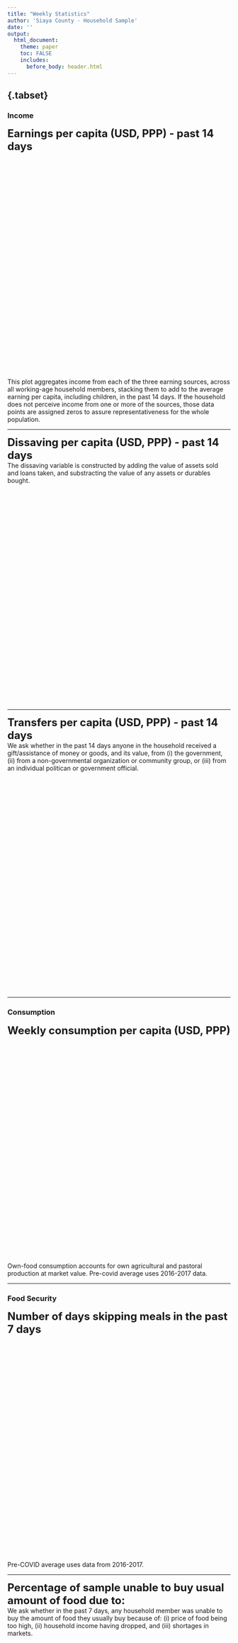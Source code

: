 ```yaml
---
title: "Weekly Statistics"
author: 'Siaya County - Household Sample'
date: ''
output:
  html_document:
    theme: paper
    toc: FALSE
    includes:
      before_body: header.html
---
```




  
##  {.tabset}

### Income  
<font size="5">**Earnings per capita (USD, PPP) - past 14 days**</font>
<!--html_preserve--><div id="htmlwidget-10cf113ab1eee02a1333" style="width:672px;height:480px;" class="dygraphs html-widget"></div>
<script type="application/json" data-for="htmlwidget-10cf113ab1eee02a1333">{"x":{"attrs":{"axes":{"x":{"pixelsPerLabel":50,"drawGrid":false,"drawAxis":true},"y":{"drawGrid":false,"drawAxis":true}},"series":{"Wage earnings":{"axis":"y","strokeWidth":4},"Self-employment earnings":{"axis":"y","strokeWidth":4},"Agricultural earnings":{"axis":"y","strokeWidth":4}},"title":"","labels":["week","Wage earnings","Self-employment earnings","Agricultural earnings"],"retainDateWindow":false,"xlabel":"Weeks","ylabel":"USD, PPP","legend":"auto","labelsDivWidth":250,"labelsShowZeroValues":true,"labelsSeparateLines":true,"stackedGraph":true,"fillGraph":false,"fillAlpha":0.15,"stepPlot":false,"drawPoints":true,"pointSize":4,"drawGapEdgePoints":false,"connectSeparatedPoints":false,"strokeWidth":1,"strokeBorderColor":"white","colors":["#66C2A5","#FC8D62","#8DA0CB","#E78AC3","#A6D854"],"colorValue":0.5,"colorSaturation":1,"includeZero":true,"drawAxesAtZero":false,"logscale":false,"axisTickSize":3,"axisLineColor":"black","axisLineWidth":4,"axisLabelColor":"black","axisLabelFontSize":14,"axisLabelWidth":60,"drawGrid":true,"gridLineWidth":0.3,"rightGap":5,"digitsAfterDecimal":2,"labelsKMB":false,"labelsKMG2":false,"labelsUTC":false,"maxNumberWidth":6,"animatedZooms":false,"mobileDisableYTouch":true,"disableZoom":false,"highlightCircleSize":3,"highlightSeriesBackgroundAlpha":0.5,"highlightSeriesOpts":{"strokeWidth":3},"hideOverlayOnMouseOut":true},"annotations":[{"x":"1","shortText":"April 11","width":60,"height":25,"attachAtBottom":true,"series":"Agricultural earnings"},{"x":"8","shortText":"May 30","width":60,"height":25,"attachAtBottom":true,"series":"Agricultural earnings"}],"shadings":[],"events":[],"format":"numeric","data":[[0,1,2,3,4,5,6,7,8,9],[null,1.19652664661407,0.468830496072769,0.629060447216034,0.504861831665039,0.649828135967255,0.683406352996826,0.62013167142868,0.607895910739899,null],[null,0.413784384727478,0.557103157043457,0.802358984947205,0.667740821838379,0.687313914299011,0.802670180797577,1.07090938091278,0.796155095100403,null],[null,0.634211719036102,0.431223273277283,0.430806189775467,0.400857210159302,0.333016395568848,0.365925699472427,0.332229912281036,0.22661317884922,null]],"fixedtz":false,"tzone":"","plugins":{"Crosshair":{"direction":"vertical"}}},"evals":[],"jsHooks":[]}</script><!--/html_preserve-->
  

  This plot aggregates income from each of the three earning sources, across all working-age household members, stacking them to add to the average earning per capita, including children, in the past 14 days. If the household does not perceive income from one or more of the sources, those data points are assigned zeros to assure representativeness for the whole population.  
   
***  
  
<font size="5">**Dissaving per capita (USD, PPP) - past 14 days**</font>  
 The dissaving variable is constructed by adding the value of assets sold and loans taken, and substracting the value of any assets or durables bought.  

<!--html_preserve--><div id="htmlwidget-0c632ffe692efe0308bf" style="width:672px;height:480px;" class="dygraphs html-widget"></div>
<script type="application/json" data-for="htmlwidget-0c632ffe692efe0308bf">{"x":{"attrs":{"axes":{"x":{"pixelsPerLabel":50,"drawGrid":false,"drawAxis":true},"y":{"drawGrid":false,"drawAxis":true}},"series":{"Dissaving":{"axis":"y","strokeWidth":4}},"title":"","labels":["week","Dissaving"],"retainDateWindow":false,"xlabel":"Weeks","ylabel":"USD, PPP","stackedGraph":false,"fillGraph":false,"fillAlpha":0.15,"stepPlot":false,"drawPoints":true,"pointSize":4,"drawGapEdgePoints":false,"connectSeparatedPoints":false,"strokeWidth":1,"strokeBorderColor":"white","colors":["#E41A1C","#377EB8","#4DAF4A","#984EA3"],"colorValue":0.5,"colorSaturation":1,"includeZero":true,"drawAxesAtZero":false,"logscale":false,"axisTickSize":3,"axisLineColor":"black","axisLineWidth":4,"axisLabelColor":"black","axisLabelFontSize":14,"axisLabelWidth":60,"drawGrid":true,"gridLineWidth":0.3,"rightGap":5,"digitsAfterDecimal":2,"labelsKMB":false,"labelsKMG2":false,"labelsUTC":false,"maxNumberWidth":6,"animatedZooms":false,"mobileDisableYTouch":true,"disableZoom":false,"highlightCircleSize":3,"highlightSeriesBackgroundAlpha":0.5,"highlightSeriesOpts":{"strokeWidth":3},"legend":"always","labelsDivWidth":210,"labelsShowZeroValues":true,"labelsSeparateLines":false,"hideOverlayOnMouseOut":true},"annotations":[{"x":"1","shortText":"April 11","width":60,"height":25,"attachAtBottom":true,"series":"Dissaving"},{"x":"8","shortText":"May 30","width":60,"height":25,"attachAtBottom":true,"series":"Dissaving"}],"shadings":[],"events":[],"format":"numeric","data":[[0,1,2,3,4,5,6,7,8,9],[null,0.179350689053535,1.42095518112183,2.30282068252563,1.82218885421753,2.14584827423096,1.84723389148712,1.38253021240234,1.59520649909973,null]],"fixedtz":false,"tzone":"","plugins":{"Crosshair":{"direction":"vertical"}}},"evals":[],"jsHooks":[]}</script><!--/html_preserve-->

   
***  
   
  <font size="5">**Transfers per capita (USD, PPP) - past 14 days**</font>  
    We ask whether in the past 14 days anyone in the household received a gift/assistance of money or goods, and its value, from (i) the government, (ii) from a non-governmental organization or community group, or (iii) from an individual politican or government official.  

<!--html_preserve--><div id="htmlwidget-a547e5c9ace05dc943ac" style="width:672px;height:480px;" class="dygraphs html-widget"></div>
<script type="application/json" data-for="htmlwidget-a547e5c9ace05dc943ac">{"x":{"attrs":{"axes":{"x":{"pixelsPerLabel":50,"drawGrid":false,"drawAxis":true},"y":{"drawGrid":false,"drawAxis":true}},"series":{"Government":{"axis":"y","strokeWidth":4},"NGO or community group":{"axis":"y","strokeWidth":4},"Politicians":{"axis":"y","strokeWidth":4}},"title":"","labels":["week","Government","NGO or community group","Politicians"],"retainDateWindow":false,"xlabel":"Weeks","ylabel":"USD, PPP","stackedGraph":false,"fillGraph":false,"fillAlpha":0.15,"stepPlot":false,"drawPoints":true,"pointSize":4,"drawGapEdgePoints":false,"connectSeparatedPoints":false,"strokeWidth":1,"strokeBorderColor":"white","colors":["#E41A1C","#377EB8","#4DAF4A","#984EA3"],"colorValue":0.5,"colorSaturation":1,"includeZero":true,"drawAxesAtZero":false,"logscale":false,"axisTickSize":3,"axisLineColor":"black","axisLineWidth":4,"axisLabelColor":"black","axisLabelFontSize":14,"axisLabelWidth":60,"drawGrid":true,"gridLineWidth":0.3,"rightGap":5,"digitsAfterDecimal":2,"labelsKMB":false,"labelsKMG2":false,"labelsUTC":false,"maxNumberWidth":6,"animatedZooms":false,"mobileDisableYTouch":true,"disableZoom":false,"highlightCircleSize":3,"highlightSeriesBackgroundAlpha":0.5,"highlightSeriesOpts":{"strokeWidth":3},"legend":"auto","labelsDivWidth":500,"labelsShowZeroValues":true,"labelsSeparateLines":false,"hideOverlayOnMouseOut":true},"annotations":[{"x":"1","shortText":"April 11","width":60,"height":25,"attachAtBottom":true,"series":"Politicians"},{"x":"8","shortText":"May 30","width":60,"height":25,"attachAtBottom":true,"series":"Politicians"}],"shadings":[],"events":[],"format":"numeric","data":[[0,1,2,3,4,5,6,7,8,9],[null,0.0169829241931438,0.0195720884948969,0.0185036305338144,0.0449464283883572,0.0472194775938988,0.0777406319975853,0.0363872386515141,0.00808090157806873,null],[null,0.0106626925989985,0.0392535664141178,0.0366973951458931,0.0818927362561226,0.107233874499798,0.101148620247841,0.112373240292072,0.0756315216422081,null],[null,0.0295866746455431,0.0314522795379162,0.0256806276738644,0.0109149152413011,0.0156670063734055,0.0250901281833649,0.00982238352298737,0.011812805198133,null]],"fixedtz":false,"tzone":"","plugins":{"Crosshair":{"direction":"vertical"}}},"evals":[],"jsHooks":[]}</script><!--/html_preserve-->
  

  
*** 

### Consumption

<font size="5">**Weekly consumption per capita (USD, PPP)**</font>
<!--html_preserve--><div id="htmlwidget-4e62aae39cbe39ee831c" style="width:672px;height:480px;" class="dygraphs html-widget"></div>
<script type="application/json" data-for="htmlwidget-4e62aae39cbe39ee831c">{"x":{"attrs":{"axes":{"x":{"pixelsPerLabel":50,"drawGrid":false,"drawAxis":true},"y":{"drawGrid":false,"drawAxis":true}},"series":{"Non-food expenditure":{"axis":"y","strokeWidth":4},"Food expenditure":{"axis":"y","strokeWidth":4},"Own-food consumption":{"axis":"y","strokeWidth":4}},"title":"","labels":["week","Non-food expenditure","Food expenditure","Own-food consumption"],"retainDateWindow":false,"xlabel":"Weeks","ylabel":"USD, PPP","legend":"auto","labelsDivWidth":250,"labelsShowZeroValues":true,"labelsSeparateLines":true,"stackedGraph":true,"fillGraph":false,"fillAlpha":0.15,"stepPlot":false,"drawPoints":true,"pointSize":4,"drawGapEdgePoints":false,"connectSeparatedPoints":false,"strokeWidth":1,"strokeBorderColor":"white","colors":["#66C2A5","#FC8D62","#8DA0CB","#E78AC3"],"colorValue":0.5,"colorSaturation":1,"includeZero":true,"drawAxesAtZero":false,"logscale":false,"axisTickSize":3,"axisLineColor":"black","axisLineWidth":4,"axisLabelColor":"black","axisLabelFontSize":14,"axisLabelWidth":60,"drawGrid":true,"gridLineWidth":0.3,"rightGap":5,"digitsAfterDecimal":2,"labelsKMB":false,"labelsKMG2":false,"labelsUTC":false,"maxNumberWidth":6,"animatedZooms":false,"mobileDisableYTouch":true,"disableZoom":false,"highlightCircleSize":3,"highlightSeriesBackgroundAlpha":0.5,"highlightSeriesOpts":{"strokeWidth":3},"hideOverlayOnMouseOut":true},"group":"Siaya County Sample","annotations":[{"x":"1","shortText":"April 11","width":60,"height":25,"attachAtBottom":true,"series":"Own-food consumption"},{"x":"8","shortText":"May 30","width":60,"height":25,"attachAtBottom":true,"series":"Own-food consumption"}],"shadings":[],"events":[{"pos":8.63761425018311,"label":"Pre-COVID average, food expenditure","labelLoc":"left","color":"orange","strokePattern":[2,2],"axis":"y"}],"format":"numeric","data":[[0,1,2,3,4,5,6,7,8,9],[null,6.44447565078735,5.58710432052612,5.59992980957031,3.7060534954071,3.72109627723694,3.79122471809387,3.80609035491943,3.68662786483765,null],[null,4.5379376411438,4.86669969558716,4.48055219650269,4.49127388000488,4.57220125198364,4.7350697517395,4.66586303710938,4.48199796676636,null],[null,2.55971312522888,2.70412659645081,2.04245710372925,2.03644180297852,2.31351470947266,2.18871927261353,2.21692705154419,2.06950211524963,null]],"plugins":{"Crosshair":{"direction":"vertical"}},"fixedtz":false,"tzone":""},"evals":[],"jsHooks":[]}</script><!--/html_preserve-->
Own-food consumption accounts for own agricultural and pastoral production at market value. Pre-covid average uses 2016-2017 data.

*** 

### Food Security  
<font size="5">**Number of days skipping meals in the past 7 days**</font>  

<!--html_preserve--><div id="htmlwidget-e29f1da3e1f13a9be0c3" style="width:672px;height:480px;" class="dygraphs html-widget"></div>
<script type="application/json" data-for="htmlwidget-e29f1da3e1f13a9be0c3">{"x":{"attrs":{"axes":{"x":{"pixelsPerLabel":50,"drawGrid":false,"drawAxis":true},"y":{"drawGrid":false,"drawAxis":true}},"series":{"Adults skipped meals":{"axis":"y","strokeWidth":4},"Children skipped meals":{"axis":"y","strokeWidth":4}},"title":"","labels":["week","Adults skipped meals","Children skipped meals"],"retainDateWindow":false,"xlabel":"Weeks","ylabel":"Number of days","stackedGraph":false,"fillGraph":false,"fillAlpha":0.15,"stepPlot":false,"drawPoints":true,"pointSize":4,"drawGapEdgePoints":false,"connectSeparatedPoints":false,"strokeWidth":1,"strokeBorderColor":"white","colors":["#E41A1C","#377EB8","#4DAF4A","#984EA3"],"colorValue":0.5,"colorSaturation":1,"includeZero":true,"drawAxesAtZero":false,"logscale":false,"axisTickSize":3,"axisLineColor":"black","axisLineWidth":4,"axisLabelColor":"black","axisLabelFontSize":14,"axisLabelWidth":60,"drawGrid":true,"gridLineWidth":0.3,"rightGap":5,"digitsAfterDecimal":2,"labelsKMB":false,"labelsKMG2":false,"labelsUTC":false,"maxNumberWidth":6,"animatedZooms":false,"mobileDisableYTouch":true,"disableZoom":false,"highlightCircleSize":3,"highlightSeriesBackgroundAlpha":0.5,"highlightSeriesOpts":{"strokeWidth":3},"legend":"auto","labelsDivWidth":210,"labelsShowZeroValues":true,"labelsSeparateLines":true,"hideOverlayOnMouseOut":true},"annotations":[{"x":"1","shortText":"April 11","width":60,"height":25,"attachAtBottom":true,"series":"Children skipped meals"},{"x":"8","shortText":"May 30","width":60,"height":25,"attachAtBottom":true,"series":"Children skipped meals"}],"shadings":[],"events":[{"pos":0.950723528862,"label":"Pre-COVID average","labelLoc":"left","color":"red","strokePattern":[2,2],"axis":"y"},{"pos":0.593185901641846,"label":"Pre-COVID average","labelLoc":"left","color":"cornflowerblue","strokePattern":[2,2],"axis":"y"}],"format":"numeric","data":[[0,1,2,3,4,5,6,7,8,9],[null,1.27512180805206,1.57897508144379,1.89106202125549,1.8879314661026,1.65204453468323,1.64572095870972,1.98931562900543,1.88305032253265,null],[null,0.715952038764954,1.1734778881073,1.35229516029358,1.35038959980011,1.15144419670105,1.08246076107025,1.43846940994263,1.13702404499054,null]],"fixedtz":false,"tzone":"","plugins":{"Crosshair":{"direction":"vertical"}}},"evals":[],"jsHooks":[]}</script><!--/html_preserve-->
Pre-COVID average uses data from 2016-2017.
     
***  
  
<font size="5">**Percentage of sample unable to buy usual amount of food due to:**</font>  
 We ask whether in the past 7 days, any household member was unable to buy the amount of food they usually buy because of: (i) price of food being too high, (ii) household income having dropped, and (iii) shortages in markets.  
   
 
   
<!--html_preserve--><div id="htmlwidget-e3c87e0218fb82349298" style="width:672px;height:480px;" class="dygraphs html-widget"></div>
<script type="application/json" data-for="htmlwidget-e3c87e0218fb82349298">{"x":{"attrs":{"axes":{"x":{"pixelsPerLabel":75,"drawGrid":false,"drawAxis":true},"y":{"drawGrid":false,"drawAxis":true}},"series":{"High food prices":{"axis":"y","strokeWidth":4},"Income drop":{"axis":"y","strokeWidth":4},"Shortages in markets":{"axis":"y","strokeWidth":4}},"title":"","labels":["week","High food prices","Income drop","Shortages in markets"],"retainDateWindow":false,"xlabel":"Weeks","ylabel":"Percentage of sample","stackedGraph":false,"fillGraph":false,"fillAlpha":0.15,"stepPlot":false,"drawPoints":true,"pointSize":4,"drawGapEdgePoints":false,"connectSeparatedPoints":false,"strokeWidth":1,"strokeBorderColor":"white","colors":["#E41A1C","#377EB8","#4DAF4A","#984EA3"],"colorValue":0.5,"colorSaturation":1,"includeZero":true,"drawAxesAtZero":false,"logscale":false,"axisTickSize":3,"axisLineColor":"black","axisLineWidth":4,"axisLabelColor":"black","axisLabelFontSize":14,"axisLabelWidth":60,"drawGrid":true,"gridLineWidth":0.3,"rightGap":5,"digitsAfterDecimal":2,"labelsKMB":false,"labelsKMG2":false,"labelsUTC":false,"maxNumberWidth":6,"animatedZooms":false,"mobileDisableYTouch":true,"disableZoom":false,"highlightCircleSize":3,"highlightSeriesBackgroundAlpha":0.5,"highlightSeriesOpts":{"strokeWidth":3},"legend":"auto","labelsDivWidth":450,"labelsShowZeroValues":true,"labelsSeparateLines":false,"hideOverlayOnMouseOut":true,"showRangeSelector":true,"dateWindow":["2","9"],"rangeSelectorHeight":40,"rangeSelectorPlotFillColor":" #A7B1C4","rangeSelectorPlotStrokeColor":"#808FAB","interactionModel":"Dygraph.Interaction.defaultModel"},"annotations":[{"x":"3","shortText":"April 25","width":60,"height":25,"attachAtBottom":true,"series":"Shortages in markets"},{"x":"8","shortText":"May 30","width":60,"height":25,"attachAtBottom":true,"series":"Shortages in markets"}],"shadings":[],"events":[],"format":"numeric","data":[[0,1,2,3,4,5,6,7,8,9],[null,null,null,68.4835662841797,74.6539077758789,70.4721450805664,73.3832778930664,72.7882614135742,70.012565612793,null],[null,null,null,66.7459564208984,71.5789566040039,68.6746826171875,69.0446090698242,67.466178894043,68.934700012207,null],[null,null,null,48.8129196166992,53.5675277709961,46.9562301635742,44.221607208252,42.6157569885254,40.9171829223633,null]],"fixedtz":false,"tzone":"","plugins":{"Crosshair":{"direction":"vertical"}}},"evals":["attrs.interactionModel"],"jsHooks":[]}</script><!--/html_preserve-->
 
     
***  
   
   <font size="5">**Other food hardship experiences, percentage of sample**</font>  
    We ask whether in the past 7 days, any household member experienced: (i) having to reduce the number of meals and/or the portion of each meal they would usually eat, (ii) difficulties in going to food markets due to mobility restrictions imposed by government, and (iii) difficulties in buying food due to most food markets being closed.  
    
  
<!--html_preserve--><div id="htmlwidget-d5be4d81eb5413cee47f" style="width:672px;height:480px;" class="dygraphs html-widget"></div>
<script type="application/json" data-for="htmlwidget-d5be4d81eb5413cee47f">{"x":{"attrs":{"axes":{"x":{"pixelsPerLabel":75,"drawGrid":false,"drawAxis":true},"y":{"drawGrid":false,"drawAxis":true}},"series":{"Had to reduce meals":{"axis":"y","strokeWidth":4},"Mobility restrictions impede going to market":{"axis":"y","strokeWidth":4},"Closed food markets":{"axis":"y","strokeWidth":4}},"title":"","labels":["week","Had to reduce meals","Mobility restrictions impede going to market","Closed food markets"],"retainDateWindow":false,"xlabel":"Weeks","ylabel":"Percentage of sample","stackedGraph":false,"fillGraph":false,"fillAlpha":0.15,"stepPlot":false,"drawPoints":true,"pointSize":4,"drawGapEdgePoints":false,"connectSeparatedPoints":false,"strokeWidth":1,"strokeBorderColor":"white","colors":["#66C2A5","#FC8D62","#8DA0CB","#E78AC3"],"colorValue":0.5,"colorSaturation":1,"includeZero":true,"drawAxesAtZero":false,"logscale":false,"axisTickSize":3,"axisLineColor":"black","axisLineWidth":4,"axisLabelColor":"black","axisLabelFontSize":14,"axisLabelWidth":60,"drawGrid":true,"gridLineWidth":0.3,"rightGap":5,"digitsAfterDecimal":2,"labelsKMB":false,"labelsKMG2":false,"labelsUTC":false,"maxNumberWidth":6,"animatedZooms":false,"mobileDisableYTouch":true,"disableZoom":false,"highlightCircleSize":3,"highlightSeriesBackgroundAlpha":0.5,"highlightSeriesOpts":{"strokeWidth":3},"legend":"auto","labelsDivWidth":475,"labelsShowZeroValues":true,"labelsSeparateLines":false,"hideOverlayOnMouseOut":true,"showRangeSelector":true,"dateWindow":["2","9"],"rangeSelectorHeight":40,"rangeSelectorPlotFillColor":" #A7B1C4","rangeSelectorPlotStrokeColor":"#808FAB","interactionModel":"Dygraph.Interaction.defaultModel"},"annotations":[{"x":"3","shortText":"April 25","width":60,"height":25,"attachAtBottom":true,"series":"Closed food markets"},{"x":"8","shortText":"May 30","width":60,"height":25,"attachAtBottom":true,"series":"Closed food markets"}],"shadings":[],"events":[],"format":"numeric","data":[[0,1,2,3,4,5,6,7,8,9],[null,null,null,44.1684532165527,52.5706062316895,50.6442909240723,45.9307594299316,50.0703392028809,53.9988403320312,null],[null,null,null,49.0340995788574,47.7168617248535,46.6666069030762,46.2710189819336,46.5701026916504,41.475643157959,null],[null,null,null,46.0307464599609,48.2551307678223,39.3379669189453,38.9621391296387,38.0164184570312,36.5872268676758,null]],"fixedtz":false,"tzone":"","plugins":{"Crosshair":{"direction":"vertical"}}},"evals":["attrs.interactionModel"],"jsHooks":[]}</script><!--/html_preserve-->
 
   
***  
### Household enterprises  
<font size="5">**Enterprises revenue and profits in the past 14 days**</font>
<!--html_preserve--><div id="htmlwidget-32a97fae9e026cf2ed9e" style="width:672px;height:480px;" class="dygraphs html-widget"></div>
<script type="application/json" data-for="htmlwidget-32a97fae9e026cf2ed9e">{"x":{"attrs":{"axes":{"x":{"pixelsPerLabel":50,"drawGrid":false,"drawAxis":true},"y":{"drawGrid":false,"drawAxis":true}},"series":{"Total enterprise revenue":{"axis":"y","strokeWidth":4},"Total enterprise profits":{"axis":"y","strokeWidth":4}},"title":"","labels":["week","Total enterprise revenue","Total enterprise profits"],"retainDateWindow":false,"xlabel":"Weeks","ylabel":"USD, PPP","stackedGraph":false,"fillGraph":false,"fillAlpha":0.15,"stepPlot":false,"drawPoints":true,"pointSize":4,"drawGapEdgePoints":false,"connectSeparatedPoints":false,"strokeWidth":1,"strokeBorderColor":"white","colors":["#E41A1C","#377EB8","#4DAF4A","#984EA3"],"colorValue":0.5,"colorSaturation":1,"includeZero":true,"drawAxesAtZero":false,"logscale":false,"axisTickSize":3,"axisLineColor":"black","axisLineWidth":4,"axisLabelColor":"black","axisLabelFontSize":14,"axisLabelWidth":60,"drawGrid":true,"gridLineWidth":0.3,"rightGap":5,"digitsAfterDecimal":2,"labelsKMB":false,"labelsKMG2":false,"labelsUTC":false,"maxNumberWidth":6,"animatedZooms":false,"mobileDisableYTouch":true,"disableZoom":false,"highlightCircleSize":3,"highlightSeriesBackgroundAlpha":0.5,"highlightSeriesOpts":{"strokeWidth":3},"legend":"auto","labelsDivWidth":200,"labelsShowZeroValues":true,"labelsSeparateLines":true,"hideOverlayOnMouseOut":true},"annotations":[{"x":"1","shortText":"April 11","width":60,"height":25,"attachAtBottom":true,"series":"Total enterprise profits"},{"x":"8","shortText":"May 30","width":60,"height":25,"attachAtBottom":true,"series":"Total enterprise profits"}],"shadings":[],"events":[],"format":"numeric","data":[[0,1,2,3,4,5,6,7,8,9],[null,44.3854446411133,58.433708190918,43.9592361450195,37.5421981811523,35.2333869934082,31.3356285095215,66.6551208496094,64.6016082763672,null],[null,14.0010576248169,17.9788284301758,13.4922389984131,12.2287845611572,10.4473438262939,11.4137525558472,22.5277347564697,23.0187931060791,null]],"fixedtz":false,"tzone":"","plugins":{"Crosshair":{"direction":"vertical"}}},"evals":[],"jsHooks":[]}</script><!--/html_preserve-->
  
  ***  

### COVID-19  

<font size="5">**Reported COVID-19 Behavior Adoption**</font>    
We ask respondents whether they have changed their behavior in any way since learning about COVID-19, and if so, how  it has changed.

<!--html_preserve--><div id="htmlwidget-76f3ea9130907ccaf5e8" style="width:672px;height:480px;" class="dygraphs html-widget"></div>
<script type="application/json" data-for="htmlwidget-76f3ea9130907ccaf5e8">{"x":{"attrs":{"axes":{"x":{"pixelsPerLabel":50,"drawGrid":false,"drawAxis":true},"y":{"drawGrid":false,"drawAxis":true}},"series":{"Hand Washing":{"axis":"y","strokeWidth":4},"Face Mask":{"axis":"y","strokeWidth":4},"Stay Home":{"axis":"y","strokeWidth":4},"Hand Sanitizer":{"axis":"y","strokeWidth":4}},"title":"","labels":["week","Hand Washing","Face Mask","Stay Home","Hand Sanitizer"],"retainDateWindow":false,"xlabel":"Weeks","ylabel":"Percentage of sample","legend":"auto","labelsDivWidth":580,"labelsShowZeroValues":true,"labelsSeparateLines":false,"stackedGraph":false,"fillGraph":false,"fillAlpha":0.15,"stepPlot":false,"drawPoints":true,"pointSize":4,"drawGapEdgePoints":false,"connectSeparatedPoints":false,"strokeWidth":1,"strokeBorderColor":"white","colors":["#66C2A5","#FC8D62","#8DA0CB","#E78AC3"],"colorValue":0.5,"colorSaturation":1,"includeZero":true,"drawAxesAtZero":false,"logscale":false,"axisTickSize":3,"axisLineColor":"black","axisLineWidth":4,"axisLabelColor":"black","axisLabelFontSize":14,"axisLabelWidth":60,"drawGrid":true,"gridLineWidth":0.3,"rightGap":5,"digitsAfterDecimal":2,"labelsKMB":false,"labelsKMG2":false,"labelsUTC":false,"maxNumberWidth":6,"animatedZooms":false,"mobileDisableYTouch":true,"disableZoom":false,"highlightCircleSize":3,"highlightSeriesBackgroundAlpha":0.5,"highlightSeriesOpts":{"strokeWidth":3},"hideOverlayOnMouseOut":true},"annotations":[{"x":"1","shortText":"April 11","width":60,"height":25,"attachAtBottom":true,"series":"Hand Sanitizer"},{"x":"8","shortText":"May 30","width":60,"height":25,"attachAtBottom":true,"series":"Hand Sanitizer"}],"shadings":[],"events":[{"pos":1.7,"label":"Face masks mandatory","labelLoc":"bottom","color":"black","strokePattern":[7,3],"axis":"x"}],"format":"numeric","data":[[0,1,2,3,4,5,6,7,8,9],[null,83.4422836303711,84.6842193603516,82.9065475463867,87.0946044921875,86.9401321411133,86.9227981567383,87.5794830322266,83.2897033691406,null],[null,9.47934722900391,24.4131946563721,47.554500579834,57.4915046691895,68.8235244750977,74.4112091064453,77.6868667602539,73.4563446044922,null],[null,38.7450981140137,38.1466026306152,38.0386428833008,39.6852874755859,35.7925224304199,36.8219413757324,37.9377288818359,32.4092445373535,null],[null,22.7640247344971,21.6113758087158,21.8128528594971,18.3585643768311,19.7515659332275,19.045581817627,18.2956867218018,19.710844039917,null]],"fixedtz":false,"tzone":"","plugins":{"Crosshair":{"direction":"vertical"}}},"evals":[],"jsHooks":[]}</script><!--/html_preserve-->
   
    
***  

<font size="5">**Reported COVID-19 Symptoms, past 14 days**</font>  
We ask respondents whether they have experienced any illnesses or symptoms of a given list in the past 14 days.  
  

<!--html_preserve--><div id="htmlwidget-55966ea1f3d61362b08a" style="width:672px;height:480px;" class="dygraphs html-widget"></div>
<script type="application/json" data-for="htmlwidget-55966ea1f3d61362b08a">{"x":{"attrs":{"axes":{"x":{"pixelsPerLabel":50,"drawGrid":false,"drawAxis":true},"y":{"drawGrid":false,"drawAxis":true}},"series":{"Fever":{"axis":"y","strokeWidth":4},"Tired":{"axis":"y","strokeWidth":4},"Cough":{"axis":"y","strokeWidth":4},"Fever+Cough":{"axis":"y","strokeWidth":4}},"title":"","labels":["week","Fever","Tired","Cough","Fever+Cough"],"retainDateWindow":false,"xlabel":"Weeks","ylabel":"Percentage of sample","legend":"auto","labelsDivWidth":500,"labelsShowZeroValues":true,"labelsSeparateLines":false,"stackedGraph":false,"fillGraph":false,"fillAlpha":0.15,"stepPlot":false,"drawPoints":true,"pointSize":4,"drawGapEdgePoints":false,"connectSeparatedPoints":false,"strokeWidth":1,"strokeBorderColor":"white","colors":["#66C2A5","#FC8D62","#8DA0CB","#E78AC3"],"colorValue":0.5,"colorSaturation":1,"includeZero":true,"drawAxesAtZero":false,"logscale":false,"axisTickSize":3,"axisLineColor":"black","axisLineWidth":4,"axisLabelColor":"black","axisLabelFontSize":14,"axisLabelWidth":60,"drawGrid":true,"gridLineWidth":0.3,"rightGap":5,"digitsAfterDecimal":2,"labelsKMB":false,"labelsKMG2":false,"labelsUTC":false,"maxNumberWidth":6,"animatedZooms":false,"mobileDisableYTouch":true,"disableZoom":false,"highlightCircleSize":3,"highlightSeriesBackgroundAlpha":0.5,"highlightSeriesOpts":{"strokeWidth":3},"hideOverlayOnMouseOut":true},"annotations":[{"x":"1","shortText":"April 11","width":60,"height":25,"attachAtBottom":true,"series":"Fever+Cough"},{"x":"8","shortText":"May 30","width":60,"height":25,"attachAtBottom":true,"series":"Fever+Cough"}],"shadings":[],"events":[],"format":"numeric","data":[[0,1,2,3,4,5,6,7,8,9],[null,18.4476490020752,16.19016456604,13.6747522354126,17.0180835723877,14.7279624938965,18.6414642333984,16.3657360076904,15.6580610275269,null],[null,8.69697380065918,6.74049043655396,6.69903993606567,6.2599024772644,6.10259056091309,5.74891424179077,6.75987958908081,5.92426872253418,null],[null,7.76546669006348,4.60207891464233,3.7273223400116,3.68515992164612,4.21005725860596,3.14223432540894,4.25499439239502,3.19597911834717,null],[null,4.21101570129395,2.40471053123474,2.24665498733521,2.11123180389404,2.51459956169128,2.72914123535156,2.90299105644226,2.21714949607849,null]],"fixedtz":false,"tzone":"","plugins":{"Crosshair":{"direction":"vertical"}}},"evals":[],"jsHooks":[]}</script><!--/html_preserve-->
  
  

*** 

<font size="5">**Number of in-person interactions (other than HH members)**</font>  
  We ask: "Taken together, how many people outside this household have you interacted with in-person?"   

<!--html_preserve--><div id="htmlwidget-2e8cd88ff9c179525834" style="width:672px;height:480px;" class="dygraphs html-widget"></div>
<script type="application/json" data-for="htmlwidget-2e8cd88ff9c179525834">{"x":{"attrs":{"axes":{"x":{"pixelsPerLabel":50,"drawGrid":false,"drawAxis":true},"y":{"drawGrid":false,"drawAxis":true}},"series":{"In the past 14 days":{"axis":"y","strokeWidth":4},"In the past 7 days":{"axis":"y","strokeWidth":4},"Today":{"axis":"y","strokeWidth":4}},"title":"","labels":["week","In the past 14 days","In the past 7 days","Today"],"retainDateWindow":false,"xlabel":"Weeks","ylabel":"Number of people","legend":"auto","labelsDivWidth":500,"labelsShowZeroValues":true,"labelsSeparateLines":false,"highlightCircleSize":3,"highlightSeriesBackgroundAlpha":0.5,"highlightSeriesOpts":{"strokeWidth":3},"hideOverlayOnMouseOut":true,"stackedGraph":false,"fillGraph":false,"fillAlpha":0.15,"stepPlot":false,"drawPoints":true,"pointSize":4,"drawGapEdgePoints":false,"connectSeparatedPoints":false,"strokeWidth":1,"strokeBorderColor":"white","colors":["#E41A1C","#377EB8","#4DAF4A","#984EA3"],"colorValue":0.5,"colorSaturation":1,"includeZero":true,"drawAxesAtZero":false,"logscale":false,"axisTickSize":3,"axisLineColor":"black","axisLineWidth":4,"axisLabelColor":"black","axisLabelFontSize":14,"axisLabelWidth":60,"drawGrid":true,"gridLineWidth":0.3,"rightGap":5,"digitsAfterDecimal":2,"labelsKMB":false,"labelsKMG2":false,"labelsUTC":false,"maxNumberWidth":6,"animatedZooms":false,"mobileDisableYTouch":true,"disableZoom":false},"annotations":[{"x":"1","shortText":"April 11","width":60,"height":25,"attachAtBottom":true,"series":"Today"},{"x":"8","shortText":"May 30","width":60,"height":25,"attachAtBottom":true,"series":"Today"}],"shadings":[],"events":[],"format":"numeric","data":[[0,1,2,3,4,5,6,7,8,9],[null,11.3153457641602,9.61758518218994,10.8341541290283,12.099645614624,12.968804359436,13.0900325775146,14.5960693359375,15.5330142974854,null],[null,8.48366165161133,7.35410690307617,8.52778816223145,9.10359954833984,10.0416975021362,10.2250604629517,12.1366090774536,12.7425422668457,null],[null,2.78731727600098,2.41880488395691,2.59592008590698,2.61338353157043,2.75777888298035,2.74955129623413,3.08514165878296,3.21012043952942,null]],"plugins":{"Crosshair":{"direction":"vertical"}},"fixedtz":false,"tzone":""},"evals":[],"jsHooks":[]}</script><!--/html_preserve-->
  

*** 
  
### Labor Supply

<font size="5">**Weekly labor supply (hours per household adult)**</font>
<!--html_preserve--><div id="htmlwidget-90265fd91aabd9c11087" style="width:672px;height:480px;" class="dygraphs html-widget"></div>
<script type="application/json" data-for="htmlwidget-90265fd91aabd9c11087">{"x":{"attrs":{"axes":{"x":{"pixelsPerLabel":50,"drawGrid":false,"drawAxis":true},"y":{"drawGrid":false,"drawAxis":true}},"series":{"Agricultural labor supply":{"axis":"y","strokeWidth":4},"Wage labor supply":{"axis":"y","strokeWidth":4},"Own enterprise labor supply":{"axis":"y","strokeWidth":4}},"title":"","labels":["week","Agricultural labor supply","Wage labor supply","Own enterprise labor supply"],"retainDateWindow":false,"xlabel":"Weeks","ylabel":"Hours per adult household member","legend":"auto","labelsDivWidth":550,"labelsShowZeroValues":true,"labelsSeparateLines":false,"stackedGraph":true,"fillGraph":false,"fillAlpha":0.15,"stepPlot":false,"drawPoints":true,"pointSize":4,"drawGapEdgePoints":false,"connectSeparatedPoints":false,"strokeWidth":1,"strokeBorderColor":"white","colors":["#66C2A5","#FC8D62","#8DA0CB","#E78AC3"],"colorValue":0.5,"colorSaturation":1,"includeZero":true,"drawAxesAtZero":false,"logscale":false,"axisTickSize":3,"axisLineColor":"black","axisLineWidth":4,"axisLabelColor":"black","axisLabelFontSize":14,"axisLabelWidth":60,"drawGrid":true,"gridLineWidth":0.3,"rightGap":5,"digitsAfterDecimal":2,"labelsKMB":false,"labelsKMG2":false,"labelsUTC":false,"maxNumberWidth":6,"animatedZooms":false,"mobileDisableYTouch":true,"disableZoom":false,"highlightCircleSize":3,"highlightSeriesBackgroundAlpha":0.5,"highlightSeriesOpts":{"strokeWidth":3},"hideOverlayOnMouseOut":true},"group":"Siaya County Sample","annotations":[{"x":"1","shortText":"April 11","width":60,"height":25,"attachAtBottom":true,"series":"Own enterprise labor supply"},{"x":"8","shortText":"May 30","width":60,"height":25,"attachAtBottom":true,"series":"Own enterprise labor supply"}],"shadings":[],"events":[],"format":"numeric","data":[[0,1,2,3,4,5,6,7,8,9],[null,15.5447854995728,16.0726222991943,18.0218563079834,17.4692115783691,17.9356651306152,17.563232421875,16.8146018981934,16.2346839904785,null],[null,1.35960030555725,1.233154296875,0.84724360704422,0.924371480941772,0.993024230003357,0.950277268886566,1.09700107574463,0.894893288612366,null],[null,1.25843966007233,1.76660943031311,2.93936419487,3.01521897315979,2.9837441444397,3.47674679756165,3.79687857627869,3.62929916381836,null]],"plugins":{"Crosshair":{"direction":"vertical"}},"fixedtz":false,"tzone":""},"evals":[],"jsHooks":[]}</script><!--/html_preserve-->
  
  This plot aggregates hours worked on each of the three sources, across all working-age household members, stacking them to add to the average weekly labor supply per household adult. If the household does not work any hours on one or more of the labor categories, those data points are assigned zeros to assure representativeness of the whole population. 

***  
### Children Education  

<font size="5">**Children educational activities**</font>  
     We ask what has each child been doing over the last 15 minutes, whether the child has done any learning-related activities in the past 24 hours, and if so, what kind of activity. From this question we also learn whether the child attended school.
<!--html_preserve--><div id="htmlwidget-22219ab592b42021b5fe" style="width:672px;height:480px;" class="dygraphs html-widget"></div>
<script type="application/json" data-for="htmlwidget-22219ab592b42021b5fe">{"x":{"attrs":{"axes":{"x":{"pixelsPerLabel":50,"drawGrid":false,"drawAxis":true},"y":{"drawGrid":false,"drawAxis":true}},"series":{"Attended school in past 24hrs":{"axis":"y","strokeWidth":4},"Any learning in past 24hrs":{"axis":"y","strokeWidth":4},"Any learning in past 15mins":{"axis":"y","strokeWidth":4}},"title":"","labels":["week","Attended school in past 24hrs","Any learning in past 24hrs","Any learning in past 15mins"],"retainDateWindow":false,"xlabel":"Weeks","ylabel":"Percentage of sample","legend":"auto","labelsDivWidth":570,"labelsShowZeroValues":true,"labelsSeparateLines":false,"highlightCircleSize":3,"highlightSeriesBackgroundAlpha":0.5,"highlightSeriesOpts":{"strokeWidth":3},"hideOverlayOnMouseOut":true,"stackedGraph":false,"fillGraph":false,"fillAlpha":0.15,"stepPlot":false,"drawPoints":true,"pointSize":4,"drawGapEdgePoints":false,"connectSeparatedPoints":false,"strokeWidth":1,"strokeBorderColor":"white","colors":["#E41A1C","#377EB8","#4DAF4A","#984EA3"],"colorValue":0.5,"colorSaturation":1,"includeZero":false,"drawAxesAtZero":false,"logscale":false,"axisTickSize":3,"axisLineColor":"black","axisLineWidth":4,"axisLabelColor":"black","axisLabelFontSize":14,"axisLabelWidth":60,"drawGrid":true,"gridLineWidth":0.3,"rightGap":5,"digitsAfterDecimal":2,"labelsKMB":false,"labelsKMG2":false,"labelsUTC":false,"maxNumberWidth":6,"animatedZooms":false,"mobileDisableYTouch":true,"disableZoom":false},"group":"Siaya County Sample","annotations":[{"x":"1","shortText":"April 11","width":60,"height":25,"attachAtBottom":true,"series":"Any learning in past 15mins"},{"x":"8","shortText":"May 30","width":60,"height":25,"attachAtBottom":true,"series":"Any learning in past 15mins"}],"shadings":[],"events":[],"format":"numeric","data":[[0,1,2,3,4,5,6,7,8,9],[null,27.3692512512207,26.8227043151855,25.9401206970215,26.2358016967773,25.4769496917725,25.6467037200928,26.9521713256836,30.699010848999,null],[null,70.6078338623047,70.3657913208008,70.4057922363281,70.8862609863281,73.5525817871094,72.7273864746094,72.0258331298828,68.1993560791016,null],[null,7.68568229675293,7.14501953125,5.81132078170776,3.88222479820251,3.96418571472168,2.30688643455505,2.89922308921814,2.26360869407654,null]],"plugins":{"Crosshair":{"direction":"vertical"}},"fixedtz":false,"tzone":""},"evals":[],"jsHooks":[]}</script><!--/html_preserve-->

   
   
***  
  
### Household Violence


<font size="5">**Gender violence**</font>

We ask married/cohabitant female respondents whether their husband/partner has (i) threaten to harm them or someone close to them, (ii) hit, slapped, kicked, or physically hurt them, and (iii) forced them to perform sexual acts.*  
<!--html_preserve--><div id="htmlwidget-f9d2c32c5ab99740c574" style="width:672px;height:480px;" class="dygraphs html-widget"></div>
<script type="application/json" data-for="htmlwidget-f9d2c32c5ab99740c574">{"x":{"attrs":{"axes":{"x":{"pixelsPerLabel":50,"drawGrid":false,"drawAxis":true},"y":{"drawGrid":false,"drawAxis":true}},"series":{"Threaten to harm them":{"axis":"y","strokeWidth":4},"Physically hurt them":{"axis":"y","strokeWidth":4},"Forced them to perform sexual acts":{"axis":"y","strokeWidth":4}},"title":"","labels":["week","Threaten to harm them","Physically hurt them","Forced them to perform sexual acts"],"retainDateWindow":false,"xlabel":"Weeks","ylabel":"Percentage of married/cohabitant females","legend":"auto","labelsDivWidth":580,"labelsShowZeroValues":true,"labelsSeparateLines":false,"highlightCircleSize":3,"highlightSeriesBackgroundAlpha":0.5,"highlightSeriesOpts":{"strokeWidth":3},"hideOverlayOnMouseOut":true,"stackedGraph":false,"fillGraph":false,"fillAlpha":0.15,"stepPlot":false,"drawPoints":true,"pointSize":4,"drawGapEdgePoints":false,"connectSeparatedPoints":false,"strokeWidth":1,"strokeBorderColor":"white","colors":["#E41A1C","#377EB8","#4DAF4A","#984EA3"],"colorValue":0.5,"colorSaturation":1,"includeZero":false,"drawAxesAtZero":false,"logscale":false,"axisTickSize":3,"axisLineColor":"black","axisLineWidth":4,"axisLabelColor":"black","axisLabelFontSize":14,"axisLabelWidth":60,"drawGrid":true,"gridLineWidth":0.3,"rightGap":5,"digitsAfterDecimal":2,"labelsKMB":false,"labelsKMG2":false,"labelsUTC":false,"maxNumberWidth":6,"animatedZooms":false,"mobileDisableYTouch":true,"disableZoom":false},"group":"Siaya County Sample","annotations":[{"x":"1","shortText":"April 11","width":60,"height":25,"attachAtBottom":true,"series":"Forced them to perform sexual acts"},{"x":"8","shortText":"May 30","width":60,"height":25,"attachAtBottom":true,"series":"Forced them to perform sexual acts"}],"shadings":[],"events":[],"format":"numeric","data":[[0,1,2,3,4,5,6,7,8,9],[null,2.50270318984985,4.54145193099976,4.54902076721191,4.14690160751343,7.14334535598755,6.27205467224121,10.4111528396606,6.71381521224976,null],[null,4.63919067382812,3.03816723823547,2.8534722328186,4.60973215103149,3.75248837471008,0.341566354036331,2.21102070808411,2.23459982872009,null],[null,2.44771146774292,1.07053923606873,1.63354384899139,2.15267848968506,0.994859635829926,1.63564491271973,3.43991780281067,3.83829259872437,null]],"plugins":{"Crosshair":{"direction":"vertical"}},"fixedtz":false,"tzone":""},"evals":[],"jsHooks":[]}</script><!--/html_preserve-->
  *This plot shows data only for the share of female respondents that were surveyed by a female field officer, and are currently married or living with a partner. This sub-sample accounts for ~55% of all married/cohabitant females in the study sample, and ~36% of all females.  
     
***  
  
<font size="5">**Violence in the household**</font>  
We ask: (i) Over the past 14 days, has there been a higher than usual amount of fights with members of your household?, and (ii) In the past 14 days, did you or your partner ever beat any of the children living in this household?  
<!--html_preserve--><div id="htmlwidget-6a6d04e32e0d7ebe83dc" style="width:672px;height:480px;" class="dygraphs html-widget"></div>
<script type="application/json" data-for="htmlwidget-6a6d04e32e0d7ebe83dc">{"x":{"attrs":{"axes":{"x":{"pixelsPerLabel":50,"drawGrid":false,"drawAxis":true},"y":{"drawGrid":false,"drawAxis":true}},"series":{"Children were beaten":{"axis":"y","strokeWidth":4},"More fights than usual":{"axis":"y","strokeWidth":4}},"title":"","labels":["week","Children were beaten","More fights than usual"],"retainDateWindow":false,"xlabel":"Weeks","ylabel":"Percentage of sample","legend":"auto","labelsDivWidth":350,"labelsShowZeroValues":true,"labelsSeparateLines":false,"highlightCircleSize":3,"highlightSeriesBackgroundAlpha":0.5,"highlightSeriesOpts":{"strokeWidth":3},"hideOverlayOnMouseOut":true,"stackedGraph":false,"fillGraph":false,"fillAlpha":0.15,"stepPlot":false,"drawPoints":true,"pointSize":4,"drawGapEdgePoints":false,"connectSeparatedPoints":false,"strokeWidth":1,"strokeBorderColor":"white","colors":["#E41A1C","#377EB8","#4DAF4A","#984EA3"],"colorValue":0.5,"colorSaturation":1,"includeZero":false,"drawAxesAtZero":false,"logscale":false,"axisTickSize":3,"axisLineColor":"black","axisLineWidth":4,"axisLabelColor":"black","axisLabelFontSize":14,"axisLabelWidth":60,"drawGrid":true,"gridLineWidth":0.3,"rightGap":5,"digitsAfterDecimal":2,"labelsKMB":false,"labelsKMG2":false,"labelsUTC":false,"maxNumberWidth":6,"animatedZooms":false,"mobileDisableYTouch":true,"disableZoom":false},"group":"Siaya County Sample","annotations":[{"x":"1","shortText":"April 11","width":60,"height":25,"attachAtBottom":true,"series":"More fights than usual"},{"x":"8","shortText":"May 30","width":60,"height":25,"attachAtBottom":true,"series":"More fights than usual"}],"shadings":[],"events":[],"format":"numeric","data":[[0,1,2,3,4,5,6,7,8,9],[null,null,19.7630710601807,21.5607852935791,22.4322643280029,18.5155601501465,20.876880645752,23.4679870605469,24.2709484100342,null],[null,5.40389490127563,4.02021789550781,5.82586765289307,8.06499004364014,7.72449159622192,7.0944299697876,7.17693424224854,8.73945713043213,null]],"plugins":{"Crosshair":{"direction":"vertical"}},"fixedtz":false,"tzone":""},"evals":[],"jsHooks":[]}</script><!--/html_preserve-->


***  

### Trust

<font size="5">**Trust in government**</font>  

How much do you trust your country’s government to take care of its citizens?  
<!--html_preserve--><div id="htmlwidget-dd0ad6450b6aea8ca658" style="width:672px;height:480px;" class="dygraphs html-widget"></div>
<script type="application/json" data-for="htmlwidget-dd0ad6450b6aea8ca658">{"x":{"attrs":{"axes":{"x":{"pixelsPerLabel":50,"drawGrid":false,"drawAxis":true},"y":{"valueRange":[0,110],"drawGrid":false,"drawAxis":true}},"series":{"Strongly distrust":{"axis":"y","strokeWidth":4},"Somewhat distrust":{"axis":"y","strokeWidth":4},"Neither trust nor distrust":{"axis":"y","strokeWidth":4},"Somewhat trust":{"axis":"y","strokeWidth":4},"Strongly trust":{"axis":"y","strokeWidth":4}},"title":"","labels":["week","Strongly distrust","Somewhat distrust","Neither trust nor distrust","Somewhat trust","Strongly trust"],"retainDateWindow":false,"xlabel":"Weeks","ylabel":"Percentage of sample","legend":"auto","labelsDivWidth":450,"labelsShowZeroValues":true,"labelsSeparateLines":false,"stackedGraph":true,"fillGraph":false,"fillAlpha":0.15,"stepPlot":false,"drawPoints":true,"pointSize":4,"drawGapEdgePoints":false,"connectSeparatedPoints":false,"strokeWidth":1,"strokeBorderColor":"white","colors":["#66C2A5","#FC8D62","#8DA0CB","#E78AC3","#A6D854"],"colorValue":0.5,"colorSaturation":1,"includeZero":true,"drawAxesAtZero":false,"logscale":false,"axisTickSize":3,"axisLineColor":"black","axisLineWidth":4,"axisLabelColor":"black","axisLabelFontSize":14,"axisLabelWidth":60,"drawGrid":true,"gridLineWidth":0.3,"rightGap":5,"digitsAfterDecimal":2,"labelsKMB":false,"labelsKMG2":false,"labelsUTC":false,"maxNumberWidth":6,"animatedZooms":false,"mobileDisableYTouch":true,"disableZoom":false,"highlightCircleSize":3,"highlightSeriesBackgroundAlpha":0.5,"highlightSeriesOpts":{"strokeWidth":3},"hideOverlayOnMouseOut":true},"group":"Siaya County Sample","annotations":[{"x":"1","shortText":"April 11","width":60,"height":25,"attachAtBottom":true,"series":"Strongly trust"},{"x":"8","shortText":"May 30","width":60,"height":25,"attachAtBottom":true,"series":"Strongly trust"}],"shadings":[],"events":[],"format":"numeric","data":[[0,1,2,3,4,5,6,7,8,9],[null,5.44508171081543,2.98364400863647,3.34390354156494,3.80026841163635,3.86428880691528,4.4417290687561,5.79315853118896,6.55636787414551,null],[null,8.71327114105225,5.54147052764893,7.38340616226196,5.13326120376587,5.30696487426758,6.64540243148804,6.76918458938599,4.89514112472534,null],[null,6.64676809310913,5.81265735626221,6.89098834991455,6.81816244125366,7.27433204650879,4.33936357498169,6.10330724716187,5.43281269073486,null],[null,36.4182014465332,35.794303894043,27.7226295471191,22.2820510864258,27.8096885681152,29.3644428253174,26.9228363037109,25.4427547454834,null],[null,42.7766761779785,49.8679237365723,54.6590728759766,61.9662590026855,55.7447242736816,55.209056854248,54.4115142822266,57.672924041748,null]],"plugins":{"Crosshair":{"direction":"vertical"}},"fixedtz":false,"tzone":""},"evals":[],"jsHooks":[]}</script><!--/html_preserve-->
   
***   
  
  <font size="5">**Trust in other people**</font>  

Generally speaking, would you say that most people can be trusted or that you need to be very careful in dealing with people?  
<!--html_preserve--><div id="htmlwidget-16be1478ec14593ad1f8" style="width:672px;height:480px;" class="dygraphs html-widget"></div>
<script type="application/json" data-for="htmlwidget-16be1478ec14593ad1f8">{"x":{"attrs":{"axes":{"x":{"pixelsPerLabel":50,"drawGrid":false,"drawAxis":true},"y":{"valueRange":[0,110],"drawGrid":false,"drawAxis":true}},"series":{"Need to be careful":{"axis":"y","strokeWidth":4},"Most people can be trusted":{"axis":"y","strokeWidth":4},"Don't know":{"axis":"y","strokeWidth":4}},"title":"","labels":["week","Need to be careful","Most people can be trusted","Don't know"],"retainDateWindow":false,"xlabel":"Weeks","ylabel":"Percentage of sample","legend":"auto","labelsDivWidth":500,"labelsShowZeroValues":true,"labelsSeparateLines":false,"stackedGraph":true,"fillGraph":false,"fillAlpha":0.15,"stepPlot":false,"drawPoints":true,"pointSize":4,"drawGapEdgePoints":false,"connectSeparatedPoints":false,"strokeWidth":1,"strokeBorderColor":"white","colors":["#E41A1C","#377EB8","#4DAF4A","#984EA3","#FF7F00"],"colorValue":0.5,"colorSaturation":1,"includeZero":true,"drawAxesAtZero":false,"logscale":false,"axisTickSize":3,"axisLineColor":"black","axisLineWidth":4,"axisLabelColor":"black","axisLabelFontSize":14,"axisLabelWidth":60,"drawGrid":true,"gridLineWidth":0.3,"rightGap":5,"digitsAfterDecimal":2,"labelsKMB":false,"labelsKMG2":false,"labelsUTC":false,"maxNumberWidth":6,"animatedZooms":false,"mobileDisableYTouch":true,"disableZoom":false,"highlightCircleSize":3,"highlightSeriesBackgroundAlpha":0.5,"highlightSeriesOpts":{"strokeWidth":3},"hideOverlayOnMouseOut":true},"group":"Siaya County Sample","annotations":[],"shadings":[],"events":[],"format":"numeric","data":[[0,1,2,3,4,5,6,7,8,9],[null,92.6768798828125,94.9064407348633,94.5570983886719,94.2318725585938,92.6279907226562,93.9355621337891,96.1219329833984,95.3848037719727,null],[null,7.22128772735596,4.08024883270264,5.16020393371582,5.22186517715454,6.79252529144287,5.41647338867188,3.15972709655762,3.98262619972229,null],[null,0.101833805441856,1.01331567764282,0.282702654600143,0.546258985996246,0.579483509063721,0.647964656352997,0.718343198299408,0.632570564746857,null]],"plugins":{"Crosshair":{"direction":"vertical"}},"fixedtz":false,"tzone":""},"evals":[],"jsHooks":[]}</script><!--/html_preserve-->


*** 

### Mental health


<font size="5">**Depression, CES-D-10**</font>  

**The Centre for Epidemiological Studies Depression Scale** (CES-D-10) is a 10-item Likert scale questionnaire assessing depressive symptoms in the past week. It includes three items on depressed affect, five items on somatic symptoms, and two on positive affect. Options for each item range from “rarely or none of the time” (score of 0) to “all of the time” (score of 3). Scoring is reversed for positive affect statements. Total scores can range from 0 to 30. **Higher scores suggest greater severity of symptoms.**  

<!--html_preserve--><div id="htmlwidget-1180b450fa22d6ce7198" style="width:672px;height:480px;" class="dygraphs html-widget"></div>
<script type="application/json" data-for="htmlwidget-1180b450fa22d6ce7198">{"x":{"attrs":{"axes":{"x":{"pixelsPerLabel":50,"drawGrid":false,"drawAxis":true},"y":{"drawGrid":false,"drawAxis":true}},"series":{"CES-D score":{"axis":"y","strokeWidth":4}},"title":"","labels":["week","CES-D score"],"retainDateWindow":false,"xlabel":"Weeks","ylabel":"Average score","legend":"auto","labelsDivWidth":450,"labelsShowZeroValues":true,"labelsSeparateLines":false,"stackedGraph":false,"fillGraph":false,"fillAlpha":0.15,"stepPlot":false,"drawPoints":true,"pointSize":4,"drawGapEdgePoints":false,"connectSeparatedPoints":false,"strokeWidth":1,"strokeBorderColor":"white","colors":["#66C2A5","#FC8D62","#8DA0CB","#E78AC3","#A6D854"],"colorValue":0.5,"colorSaturation":1,"includeZero":true,"drawAxesAtZero":false,"logscale":false,"axisTickSize":3,"axisLineColor":"black","axisLineWidth":4,"axisLabelColor":"black","axisLabelFontSize":14,"axisLabelWidth":60,"drawGrid":true,"gridLineWidth":0.3,"rightGap":5,"digitsAfterDecimal":2,"labelsKMB":false,"labelsKMG2":false,"labelsUTC":false,"maxNumberWidth":6,"animatedZooms":false,"mobileDisableYTouch":true,"disableZoom":false,"highlightCircleSize":3,"highlightSeriesBackgroundAlpha":0.5,"highlightSeriesOpts":{"strokeWidth":3},"hideOverlayOnMouseOut":true},"group":"Siaya County Sample","annotations":[{"x":"1","shortText":"April 11","width":60,"height":25,"attachAtBottom":true,"series":"CES-D score"},{"x":"8","shortText":"May 30","width":60,"height":25,"attachAtBottom":true,"series":"CES-D score"}],"shadings":[],"events":[{"pos":10.67273,"label":"Pre-COVID average","labelLoc":"left","color":"green","strokePattern":[2,2],"axis":"y"}],"format":"numeric","data":[[0,1,2,3,4,5,6,7,8,9],[null,11.7216749191284,10.5472373962402,10.8751411437988,10.4359903335571,9.32480621337891,9.71446895599365,9.42285251617432,9.65975475311279,null]],"plugins":{"Crosshair":{"direction":"vertical"}},"fixedtz":false,"tzone":""},"evals":[],"jsHooks":[]}</script><!--/html_preserve-->

Pre-COVID average computed with data from 2016-2017

***  

We also ask questions 1-5 on core mental health from the John Hopkins Bloomberg School of Public Health (JHSPH) [resource](https://www.elizabethstuart.org/files/MH_survey-items-request_03_20.pdf).  

<font size="5">**Nervious, anxious or on edge**</font>  

In the past 7 days, how often have you felt nervous, anxious, or on edge?  
<!--html_preserve--><div id="htmlwidget-dfef40ad8df2a272c241" style="width:672px;height:480px;" class="dygraphs html-widget"></div>
<script type="application/json" data-for="htmlwidget-dfef40ad8df2a272c241">{"x":{"attrs":{"axes":{"x":{"pixelsPerLabel":50,"drawGrid":false,"drawAxis":true},"y":{"valueRange":[0,110],"drawGrid":false,"drawAxis":true}},"series":{"5-7 days":{"axis":"y","strokeWidth":4},"3-4 days":{"axis":"y","strokeWidth":4},"1-2 days":{"axis":"y","strokeWidth":4},"Not at all or less than one day":{"axis":"y","strokeWidth":4}},"title":"","labels":["week","5-7 days","3-4 days","1-2 days","Not at all or less than one day"],"retainDateWindow":false,"xlabel":"Weeks","ylabel":"Percentage of sample","legend":"auto","labelsDivWidth":450,"labelsShowZeroValues":true,"labelsSeparateLines":false,"stackedGraph":true,"fillGraph":false,"fillAlpha":0.15,"stepPlot":false,"drawPoints":true,"pointSize":4,"drawGapEdgePoints":false,"connectSeparatedPoints":false,"strokeWidth":1,"strokeBorderColor":"white","colors":["#66C2A5","#FC8D62","#8DA0CB","#E78AC3","#A6D854"],"colorValue":0.5,"colorSaturation":1,"includeZero":true,"drawAxesAtZero":false,"logscale":false,"axisTickSize":3,"axisLineColor":"black","axisLineWidth":4,"axisLabelColor":"black","axisLabelFontSize":14,"axisLabelWidth":60,"drawGrid":true,"gridLineWidth":0.3,"rightGap":5,"digitsAfterDecimal":2,"labelsKMB":false,"labelsKMG2":false,"labelsUTC":false,"maxNumberWidth":6,"animatedZooms":false,"mobileDisableYTouch":true,"disableZoom":false,"highlightCircleSize":3,"highlightSeriesBackgroundAlpha":0.5,"highlightSeriesOpts":{"strokeWidth":3},"hideOverlayOnMouseOut":true},"group":"Siaya County Sample","annotations":[{"x":"1","shortText":"April 11","width":60,"height":25,"attachAtBottom":true,"series":"Not at all or less than one day"},{"x":"8","shortText":"May 30","width":60,"height":25,"attachAtBottom":true,"series":"Not at all or less than one day"}],"shadings":[],"events":[],"format":"numeric","data":[[0,1,2,3,4,5,6,7,8,9],[null,17.7114887237549,22.9481296539307,22.6722946166992,18.5630207061768,21.9493770599365,23.1173210144043,20.6464290618896,22.4830951690674,null],[null,18.3963108062744,24.5127239227295,21.7750511169434,21.9633350372314,20.2736530303955,23.0965042114258,24.0874462127686,25.2089881896973,null],[null,26.4092502593994,22.8478965759277,24.2075080871582,21.7364044189453,26.1371974945068,28.2396488189697,27.4265556335449,24.1011524200439,null],[null,37.4829483032227,29.6912498474121,31.3451442718506,37.7372398376465,31.6397724151611,25.5465240478516,27.8395709991455,28.20676612854,null]],"plugins":{"Crosshair":{"direction":"vertical"}},"fixedtz":false,"tzone":""},"evals":[],"jsHooks":[]}</script><!--/html_preserve-->
   
*** 
<font size="5">**Depressed**</font>    

In the past 7 days, how often have you felt depressed?  

<!--html_preserve--><div id="htmlwidget-10eff1056d2fddaac352" style="width:672px;height:480px;" class="dygraphs html-widget"></div>
<script type="application/json" data-for="htmlwidget-10eff1056d2fddaac352">{"x":{"attrs":{"axes":{"x":{"pixelsPerLabel":50,"drawGrid":false,"drawAxis":true},"y":{"valueRange":[0,110],"drawGrid":false,"drawAxis":true}},"series":{"5-7 days":{"axis":"y","strokeWidth":4},"3-4 days":{"axis":"y","strokeWidth":4},"1-2 days":{"axis":"y","strokeWidth":4},"Not at all or less than one day":{"axis":"y","strokeWidth":4}},"title":"","labels":["week","5-7 days","3-4 days","1-2 days","Not at all or less than one day"],"retainDateWindow":false,"xlabel":"Weeks","ylabel":"Percentage of sample","legend":"auto","labelsDivWidth":450,"labelsShowZeroValues":true,"labelsSeparateLines":false,"stackedGraph":true,"fillGraph":false,"fillAlpha":0.15,"stepPlot":false,"drawPoints":true,"pointSize":4,"drawGapEdgePoints":false,"connectSeparatedPoints":false,"strokeWidth":1,"strokeBorderColor":"white","colors":["#66C2A5","#FC8D62","#8DA0CB","#E78AC3","#A6D854"],"colorValue":0.5,"colorSaturation":1,"includeZero":true,"drawAxesAtZero":false,"logscale":false,"axisTickSize":3,"axisLineColor":"black","axisLineWidth":4,"axisLabelColor":"black","axisLabelFontSize":14,"axisLabelWidth":60,"drawGrid":true,"gridLineWidth":0.3,"rightGap":5,"digitsAfterDecimal":2,"labelsKMB":false,"labelsKMG2":false,"labelsUTC":false,"maxNumberWidth":6,"animatedZooms":false,"mobileDisableYTouch":true,"disableZoom":false,"highlightCircleSize":3,"highlightSeriesBackgroundAlpha":0.5,"highlightSeriesOpts":{"strokeWidth":3},"hideOverlayOnMouseOut":true},"group":"Siaya County Sample","annotations":[{"x":"1","shortText":"April 11","width":60,"height":25,"attachAtBottom":true,"series":"Not at all or less than one day"},{"x":"8","shortText":"May 30","width":60,"height":25,"attachAtBottom":true,"series":"Not at all or less than one day"}],"shadings":[],"events":[],"format":"numeric","data":[[0,1,2,3,4,5,6,7,8,9],[null,18.1586360931396,22.695032119751,26.2931823730469,23.3615245819092,24.0793056488037,25.5293369293213,20.8692512512207,21.2029399871826,null],[null,21.9252414703369,21.3771629333496,20.7309513092041,22.9863128662109,18.7414855957031,18.3442687988281,19.1966991424561,21.4098834991455,null],[null,27.2173347473145,25.1512794494629,24.5979270935059,23.3307952880859,28.5204410552979,24.2266120910645,30.2233009338379,25.5319557189941,null],[null,32.698787689209,30.7765274047852,28.3779373168945,30.3213691711426,28.6587657928467,31.8997821807861,29.7107467651367,31.8552169799805,null]],"plugins":{"Crosshair":{"direction":"vertical"}},"fixedtz":false,"tzone":""},"evals":[],"jsHooks":[]}</script><!--/html_preserve-->
   
*** 
<font size="5">**Lonely**</font>    

In the past 7 days, how often have you felt lonely?  

<!--html_preserve--><div id="htmlwidget-99145eea9109c1df11d2" style="width:672px;height:480px;" class="dygraphs html-widget"></div>
<script type="application/json" data-for="htmlwidget-99145eea9109c1df11d2">{"x":{"attrs":{"axes":{"x":{"pixelsPerLabel":50,"drawGrid":false,"drawAxis":true},"y":{"valueRange":[0,110],"drawGrid":false,"drawAxis":true}},"series":{"5-7 days":{"axis":"y","strokeWidth":4},"3-4 days":{"axis":"y","strokeWidth":4},"1-2 days":{"axis":"y","strokeWidth":4},"Not at all or less than one day":{"axis":"y","strokeWidth":4}},"title":"","labels":["week","5-7 days","3-4 days","1-2 days","Not at all or less than one day"],"retainDateWindow":false,"xlabel":"Weeks","ylabel":"Percentage of sample","legend":"auto","labelsDivWidth":450,"labelsShowZeroValues":true,"labelsSeparateLines":false,"stackedGraph":true,"fillGraph":false,"fillAlpha":0.15,"stepPlot":false,"drawPoints":true,"pointSize":4,"drawGapEdgePoints":false,"connectSeparatedPoints":false,"strokeWidth":1,"strokeBorderColor":"white","colors":["#66C2A5","#FC8D62","#8DA0CB","#E78AC3","#A6D854"],"colorValue":0.5,"colorSaturation":1,"includeZero":true,"drawAxesAtZero":false,"logscale":false,"axisTickSize":3,"axisLineColor":"black","axisLineWidth":4,"axisLabelColor":"black","axisLabelFontSize":14,"axisLabelWidth":60,"drawGrid":true,"gridLineWidth":0.3,"rightGap":5,"digitsAfterDecimal":2,"labelsKMB":false,"labelsKMG2":false,"labelsUTC":false,"maxNumberWidth":6,"animatedZooms":false,"mobileDisableYTouch":true,"disableZoom":false,"highlightCircleSize":3,"highlightSeriesBackgroundAlpha":0.5,"highlightSeriesOpts":{"strokeWidth":3},"hideOverlayOnMouseOut":true},"group":"Siaya County Sample","annotations":[{"x":"1","shortText":"April 11","width":60,"height":25,"attachAtBottom":true,"series":"Not at all or less than one day"},{"x":"8","shortText":"May 30","width":60,"height":25,"attachAtBottom":true,"series":"Not at all or less than one day"}],"shadings":[],"events":[],"format":"numeric","data":[[0,1,2,3,4,5,6,7,8,9],[null,8.59035873413086,9.55257892608643,12.6450881958008,10.1663160324097,6.82690382003784,8.5065450668335,6.07542276382446,6.11254835128784,null],[null,13.6032657623291,10.402946472168,11.2392311096191,11.478684425354,13.1465730667114,11.3261461257935,13.0750970840454,15.2308549880981,null],[null,25.5924053192139,17.834623336792,16.7094917297363,15.5951309204102,16.8623352050781,19.320198059082,17.2039909362793,15.5914440155029,null],[null,52.2139739990234,62.2098503112793,59.406192779541,62.7598686218262,63.1641845703125,60.847110748291,63.6454887390137,63.0651550292969,null]],"plugins":{"Crosshair":{"direction":"vertical"}},"fixedtz":false,"tzone":""},"evals":[],"jsHooks":[]}</script><!--/html_preserve-->
   
*** 
<font size="5">**Hopeful about the future**</font>  
    
In the past 7 days, how often have you felt hopeful about the future?  

<!--html_preserve--><div id="htmlwidget-a5951883988aafae793d" style="width:672px;height:480px;" class="dygraphs html-widget"></div>
<script type="application/json" data-for="htmlwidget-a5951883988aafae793d">{"x":{"attrs":{"axes":{"x":{"pixelsPerLabel":50,"drawGrid":false,"drawAxis":true},"y":{"valueRange":[0,110],"drawGrid":false,"drawAxis":true}},"series":{"5-7 days":{"axis":"y","strokeWidth":4},"3-4 days":{"axis":"y","strokeWidth":4},"1-2 days":{"axis":"y","strokeWidth":4},"Not at all or less than one day":{"axis":"y","strokeWidth":4}},"title":"","labels":["week","5-7 days","3-4 days","1-2 days","Not at all or less than one day"],"retainDateWindow":false,"xlabel":"Weeks","ylabel":"Percentage of sample","legend":"auto","labelsDivWidth":450,"labelsShowZeroValues":true,"labelsSeparateLines":false,"stackedGraph":true,"fillGraph":false,"fillAlpha":0.15,"stepPlot":false,"drawPoints":true,"pointSize":4,"drawGapEdgePoints":false,"connectSeparatedPoints":false,"strokeWidth":1,"strokeBorderColor":"white","colors":["#66C2A5","#FC8D62","#8DA0CB","#E78AC3","#A6D854"],"colorValue":0.5,"colorSaturation":1,"includeZero":true,"drawAxesAtZero":false,"logscale":false,"axisTickSize":3,"axisLineColor":"black","axisLineWidth":4,"axisLabelColor":"black","axisLabelFontSize":14,"axisLabelWidth":60,"drawGrid":true,"gridLineWidth":0.3,"rightGap":5,"digitsAfterDecimal":2,"labelsKMB":false,"labelsKMG2":false,"labelsUTC":false,"maxNumberWidth":6,"animatedZooms":false,"mobileDisableYTouch":true,"disableZoom":false,"highlightCircleSize":3,"highlightSeriesBackgroundAlpha":0.5,"highlightSeriesOpts":{"strokeWidth":3},"hideOverlayOnMouseOut":true},"group":"Siaya County Sample","annotations":[{"x":"1","shortText":"April 11","width":60,"height":25,"attachAtBottom":true,"series":"Not at all or less than one day"},{"x":"8","shortText":"May 30","width":60,"height":25,"attachAtBottom":true,"series":"Not at all or less than one day"}],"shadings":[],"events":[],"format":"numeric","data":[[0,1,2,3,4,5,6,7,8,9],[null,29.7952003479004,35.8224868774414,39.1920547485352,41.140998840332,39.908088684082,42.6968765258789,45.2636222839355,43.3902740478516,null],[null,22.627384185791,26.1549682617188,20.46067237854,24.7241115570068,28.2127380371094,29.9540519714355,31.2649936676025,30.6019096374512,null],[null,22.3749656677246,19.0134334564209,21.7866039276123,16.819938659668,16.6573219299316,14.4967050552368,11.3320589065552,12.9512119293213,null],[null,25.202449798584,19.0091133117676,18.5606651306152,17.3149509429932,15.2218475341797,12.8523645401001,12.1393260955811,13.0566062927246,null]],"plugins":{"Crosshair":{"direction":"vertical"}},"fixedtz":false,"tzone":""},"evals":[],"jsHooks":[]}</script><!--/html_preserve-->
   
*** 
<font size="5">**Had physical reactions due to COVID-19**</font>  

  In the past 7 days, how often have you had physical reactions, such as sweating, trouble breathing, nausea, or a pounding heart, when thinking about your experience (e.g., social distancing, loss of income/work, concerns about infection) with the coronavirus/COVID-19 pandemic? 
  
<!--html_preserve--><div id="htmlwidget-f5891c03d0c3fe596b07" style="width:672px;height:480px;" class="dygraphs html-widget"></div>
<script type="application/json" data-for="htmlwidget-f5891c03d0c3fe596b07">{"x":{"attrs":{"axes":{"x":{"pixelsPerLabel":50,"drawGrid":false,"drawAxis":true},"y":{"valueRange":[0,110],"drawGrid":false,"drawAxis":true}},"series":{"5-7 days":{"axis":"y","strokeWidth":4},"3-4 days":{"axis":"y","strokeWidth":4},"1-2 days":{"axis":"y","strokeWidth":4},"Not at all or less than one day":{"axis":"y","strokeWidth":4}},"title":"","labels":["week","5-7 days","3-4 days","1-2 days","Not at all or less than one day"],"retainDateWindow":false,"xlabel":"Weeks","ylabel":"Percentage of sample","legend":"auto","labelsDivWidth":450,"labelsShowZeroValues":true,"labelsSeparateLines":false,"stackedGraph":true,"fillGraph":false,"fillAlpha":0.15,"stepPlot":false,"drawPoints":true,"pointSize":4,"drawGapEdgePoints":false,"connectSeparatedPoints":false,"strokeWidth":1,"strokeBorderColor":"white","colors":["#66C2A5","#FC8D62","#8DA0CB","#E78AC3","#A6D854"],"colorValue":0.5,"colorSaturation":1,"includeZero":true,"drawAxesAtZero":false,"logscale":false,"axisTickSize":3,"axisLineColor":"black","axisLineWidth":4,"axisLabelColor":"black","axisLabelFontSize":14,"axisLabelWidth":60,"drawGrid":true,"gridLineWidth":0.3,"rightGap":5,"digitsAfterDecimal":2,"labelsKMB":false,"labelsKMG2":false,"labelsUTC":false,"maxNumberWidth":6,"animatedZooms":false,"mobileDisableYTouch":true,"disableZoom":false,"highlightCircleSize":3,"highlightSeriesBackgroundAlpha":0.5,"highlightSeriesOpts":{"strokeWidth":3},"hideOverlayOnMouseOut":true},"group":"Siaya County Sample","annotations":[{"x":"1","shortText":"April 11","width":60,"height":25,"attachAtBottom":true,"series":"Not at all or less than one day"},{"x":"8","shortText":"May 30","width":60,"height":25,"attachAtBottom":true,"series":"Not at all or less than one day"}],"shadings":[],"events":[],"format":"numeric","data":[[0,1,2,3,4,5,6,7,8,9],[null,6.66775989532471,5.31967258453369,4.09774398803711,2.55131411552429,3.95408010482788,3.49136114120483,3.82223010063171,2.0725622177124,null],[null,10.2952556610107,7.74122858047485,10.3054256439209,6.33871650695801,3.43412208557129,4.19005537033081,5.01402568817139,5.51172542572021,null],[null,17.3117752075195,14.5046844482422,10.4277057647705,13.0666751861572,12.8618831634521,11.7955465316772,9.52498435974121,9.0245361328125,null],[null,65.7252044677734,72.4344100952148,75.1691207885742,78.0432968139648,79.7499084472656,80.5230407714844,81.6387557983398,83.3911743164062,null]],"plugins":{"Crosshair":{"direction":"vertical"}},"fixedtz":false,"tzone":""},"evals":[],"jsHooks":[]}</script><!--/html_preserve-->
   
*** 


### Food prices

<font size="5">**Food 1**</font>  
<!--html_preserve--><div id="htmlwidget-118747e6d7cc5174daef" style="width:672px;height:480px;" class="dygraphs html-widget"></div>
<script type="application/json" data-for="htmlwidget-118747e6d7cc5174daef">{"x":{"attrs":{"axes":{"x":{"pixelsPerLabel":50,"drawGrid":false,"drawAxis":true},"y":{"drawGrid":false,"drawAxis":true}},"series":{"Beef meat (1kg)":{"axis":"y","strokeWidth":4},"Tilapia fish (whole)":{"axis":"y","strokeWidth":4},"Beans (2kg)":{"axis":"y","strokeWidth":4},"Banana - sweet (bunch)":{"axis":"y","strokeWidth":4}},"title":"","labels":["week","Beef meat (1kg)","Tilapia fish (whole)","Beans (2kg)","Banana - sweet (bunch)"],"retainDateWindow":false,"xlabel":"Weeks","ylabel":"Price - USD, PPP","legend":"auto","labelsDivWidth":550,"labelsShowZeroValues":true,"labelsSeparateLines":false,"stackedGraph":false,"fillGraph":false,"fillAlpha":0.15,"stepPlot":false,"drawPoints":true,"pointSize":4,"drawGapEdgePoints":false,"connectSeparatedPoints":false,"strokeWidth":1,"strokeBorderColor":"white","colors":["#E41A1C","#377EB8","#4DAF4A","#984EA3","#FF7F00","#FFFF33","#A65628","#F781BF","#999999"],"colorValue":0.5,"colorSaturation":1,"includeZero":true,"drawAxesAtZero":false,"logscale":false,"axisTickSize":3,"axisLineColor":"black","axisLineWidth":4,"axisLabelColor":"black","axisLabelFontSize":14,"axisLabelWidth":60,"drawGrid":true,"gridLineWidth":0.3,"rightGap":5,"digitsAfterDecimal":2,"labelsKMB":false,"labelsKMG2":false,"labelsUTC":false,"maxNumberWidth":6,"animatedZooms":false,"mobileDisableYTouch":true,"disableZoom":false,"highlightCircleSize":3,"highlightSeriesBackgroundAlpha":0.5,"highlightSeriesOpts":{"strokeWidth":3},"hideOverlayOnMouseOut":true},"group":"Siaya County Sample","annotations":[{"x":"1","shortText":"April 11","width":60,"height":25,"attachAtBottom":true,"series":"Banana - sweet (bunch)"},{"x":"8","shortText":"May 30","width":60,"height":25,"attachAtBottom":true,"series":"Banana - sweet (bunch)"}],"shadings":[],"events":[],"format":"numeric","data":[[0,1,2,3,4,5,6,7,8,9],[null,7.22053909301758,7.15356254577637,7.0930347442627,7.18650388717651,7.46443367004395,7.15084981918335,7.14923477172852,7.16661882400513,null],[null,5.6736421585083,5.39381980895996,5.58535480499268,6.01886510848999,6.09359836578369,5.8845329284668,5.53564023971558,5.88840007781982,null],[null,4.9952392578125,5.19468116760254,5.20087909698486,5.27376985549927,5.55992650985718,5.45977258682251,5.35792064666748,5.70183372497559,null],[null,3.67376184463501,4.17781114578247,3.2327356338501,3.58420610427856,3.54931807518005,3.11695599555969,4.02652406692505,3.91436409950256,null]],"plugins":{"Crosshair":{"direction":"vertical"}},"fixedtz":false,"tzone":""},"evals":[],"jsHooks":[]}</script><!--/html_preserve-->
  
***     

<font size="5">**Food 2**</font>  
<!--html_preserve--><div id="htmlwidget-0b6c9caf400315125d87" style="width:672px;height:480px;" class="dygraphs html-widget"></div>
<script type="application/json" data-for="htmlwidget-0b6c9caf400315125d87">{"x":{"attrs":{"axes":{"x":{"pixelsPerLabel":50,"drawGrid":false,"drawAxis":true},"y":{"drawGrid":false,"drawAxis":true}},"series":{"Maize (2kg)":{"axis":"y","strokeWidth":4},"Sugar (1kg)":{"axis":"y","strokeWidth":4},"Rice (1kg)":{"axis":"y","strokeWidth":4},"Cooking fat (500g)":{"axis":"y","strokeWidth":4}},"title":"","labels":["week","Maize (2kg)","Sugar (1kg)","Rice (1kg)","Cooking fat (500g)"],"retainDateWindow":false,"xlabel":"Weeks","ylabel":"Price - USD, PPP","legend":"auto","labelsDivWidth":500,"labelsShowZeroValues":true,"labelsSeparateLines":false,"stackedGraph":false,"fillGraph":false,"fillAlpha":0.15,"stepPlot":false,"drawPoints":true,"pointSize":4,"drawGapEdgePoints":false,"connectSeparatedPoints":false,"strokeWidth":1,"strokeBorderColor":"white","colors":["#66C2A5","#FC8D62","#8DA0CB","#E78AC3"],"colorValue":0.5,"colorSaturation":1,"includeZero":true,"drawAxesAtZero":false,"logscale":false,"axisTickSize":3,"axisLineColor":"black","axisLineWidth":4,"axisLabelColor":"black","axisLabelFontSize":14,"axisLabelWidth":60,"drawGrid":true,"gridLineWidth":0.3,"rightGap":5,"digitsAfterDecimal":2,"labelsKMB":false,"labelsKMG2":false,"labelsUTC":false,"maxNumberWidth":6,"animatedZooms":false,"mobileDisableYTouch":true,"disableZoom":false,"highlightCircleSize":3,"highlightSeriesBackgroundAlpha":0.5,"highlightSeriesOpts":{"strokeWidth":3},"hideOverlayOnMouseOut":true},"group":"Siaya County Sample","annotations":[{"x":"1","shortText":"April 11","width":60,"height":25,"attachAtBottom":true,"series":"Cooking fat (500g)"},{"x":"8","shortText":"May 30","width":60,"height":25,"attachAtBottom":true,"series":"Cooking fat (500g)"}],"shadings":[],"events":[],"format":"numeric","data":[[0,1,2,3,4,5,6,7,8,9],[null,2.60900092124939,2.40469670295715,2.73434042930603,2.82725095748901,2.62877607345581,2.78867697715759,3.04699778556824,2.98137235641479,null],[null,2.3982937335968,2.38684892654419,2.35330843925476,2.32018351554871,2.37550282478333,2.38568639755249,2.34037446975708,2.43120718002319,null],[null,2.09481263160706,2.17580127716064,2.10739660263062,2.14673829078674,2.11818885803223,2.14469003677368,2.11860132217407,2.12255549430847,null],[null,2.28717470169067,2.1115255355835,1.92317938804626,2.09428381919861,2.1011745929718,1.91817116737366,1.95873034000397,1.82148289680481,null]],"plugins":{"Crosshair":{"direction":"vertical"}},"fixedtz":false,"tzone":""},"evals":[],"jsHooks":[]}</script><!--/html_preserve-->
  
***       

<font size="5">**Food 3**</font>  
<!--html_preserve--><div id="htmlwidget-1080fb2f693480bc419b" style="width:672px;height:480px;" class="dygraphs html-widget"></div>
<script type="application/json" data-for="htmlwidget-1080fb2f693480bc419b">{"x":{"attrs":{"axes":{"x":{"pixelsPerLabel":50,"drawGrid":false,"drawAxis":true},"y":{"drawGrid":false,"drawAxis":true}},"series":{"Tomatoes (4)":{"axis":"y","strokeWidth":4},"Onions (4)":{"axis":"y","strokeWidth":4},"Egg (1)":{"axis":"y","strokeWidth":4}},"title":"","labels":["week","Tomatoes (4)","Onions (4)","Egg (1)"],"retainDateWindow":false,"xlabel":"Weeks","ylabel":"Price - USD, PPP","legend":"auto","labelsDivWidth":300,"labelsShowZeroValues":true,"labelsSeparateLines":false,"stackedGraph":false,"fillGraph":false,"fillAlpha":0.15,"stepPlot":false,"drawPoints":true,"pointSize":4,"drawGapEdgePoints":false,"connectSeparatedPoints":false,"strokeWidth":1,"strokeBorderColor":"white","colors":["#E41A1C","#377EB8","#4DAF4A","#984EA3","#FF7F00","#FFFF33","#A65628","#F781BF","#999999"],"colorValue":0.5,"colorSaturation":1,"includeZero":true,"drawAxesAtZero":false,"logscale":false,"axisTickSize":3,"axisLineColor":"black","axisLineWidth":4,"axisLabelColor":"black","axisLabelFontSize":14,"axisLabelWidth":60,"drawGrid":true,"gridLineWidth":0.3,"rightGap":5,"digitsAfterDecimal":2,"labelsKMB":false,"labelsKMG2":false,"labelsUTC":false,"maxNumberWidth":6,"animatedZooms":false,"mobileDisableYTouch":true,"disableZoom":false,"highlightCircleSize":3,"highlightSeriesBackgroundAlpha":0.5,"highlightSeriesOpts":{"strokeWidth":3},"hideOverlayOnMouseOut":true},"group":"Siaya County Sample","annotations":[{"x":"1","shortText":"April 11","width":60,"height":25,"attachAtBottom":true,"series":"Egg (1)"},{"x":"8","shortText":"May 30","width":60,"height":25,"attachAtBottom":true,"series":"Egg (1)"}],"shadings":[],"events":[],"format":"numeric","data":[[0,1,2,3,4,5,6,7,8,9],[null,0.872007369995117,0.884340107440948,0.839432239532471,0.8890340924263,0.856714367866516,0.900747537612915,0.818166375160217,0.876752495765686,null],[null,0.666844606399536,0.671355187892914,0.687494337558746,0.716402351856232,0.709834456443787,0.73271232843399,0.666589915752411,0.704196095466614,null],[null,0.295507609844208,0.303793370723724,0.30486324429512,0.305777698755264,0.297649681568146,0.293998718261719,0.291589856147766,0.28730309009552,null]],"plugins":{"Crosshair":{"direction":"vertical"}},"fixedtz":false,"tzone":""},"evals":[],"jsHooks":[]}</script><!--/html_preserve-->
  
***    

### Other prices

<font size="5">**Services**</font>  
<!--html_preserve--><div id="htmlwidget-defc3108211cd26b26b5" style="width:672px;height:480px;" class="dygraphs html-widget"></div>
<script type="application/json" data-for="htmlwidget-defc3108211cd26b26b5">{"x":{"attrs":{"axes":{"x":{"pixelsPerLabel":50,"drawGrid":false,"drawAxis":true},"y":{"drawGrid":false,"drawAxis":true}},"series":{"Adult head shaving (1)":{"axis":"y","strokeWidth":4},"Fixing a small hole at a tailor (1)":{"axis":"y","strokeWidth":4},"Grinding 1kg of maize":{"axis":"y","strokeWidth":4}},"title":"","labels":["week","Adult head shaving (1)","Fixing a small hole at a tailor (1)","Grinding 1kg of maize"],"retainDateWindow":false,"xlabel":"Weeks","ylabel":"Price - USD, PPP","legend":"auto","labelsDivWidth":250,"labelsShowZeroValues":true,"labelsSeparateLines":true,"stackedGraph":false,"fillGraph":false,"fillAlpha":0.15,"stepPlot":false,"drawPoints":true,"pointSize":4,"drawGapEdgePoints":false,"connectSeparatedPoints":false,"strokeWidth":1,"strokeBorderColor":"white","colors":["#66C2A5","#FC8D62","#8DA0CB","#E78AC3","#A6D854"],"colorValue":0.5,"colorSaturation":1,"includeZero":true,"drawAxesAtZero":false,"logscale":false,"axisTickSize":3,"axisLineColor":"black","axisLineWidth":4,"axisLabelColor":"black","axisLabelFontSize":14,"axisLabelWidth":60,"drawGrid":true,"gridLineWidth":0.3,"rightGap":5,"digitsAfterDecimal":2,"labelsKMB":false,"labelsKMG2":false,"labelsUTC":false,"maxNumberWidth":6,"animatedZooms":false,"mobileDisableYTouch":true,"disableZoom":false,"highlightCircleSize":3,"highlightSeriesBackgroundAlpha":0.5,"highlightSeriesOpts":{"strokeWidth":3},"hideOverlayOnMouseOut":true},"group":"Siaya County Sample","annotations":[{"x":"1","shortText":"April 11","width":60,"height":25,"attachAtBottom":true,"series":"Grinding 1kg of maize"},{"x":"8","shortText":"May 30","width":60,"height":25,"attachAtBottom":true,"series":"Grinding 1kg of maize"}],"shadings":[],"events":[],"format":"numeric","data":[[0,1,2,3,4,5,6,7,8,9],[null,0.811042189598083,0.730887234210968,0.739048838615417,1.04571831226349,0.766707420349121,0.767482340335846,0.759516775608063,0.732661783695221,null],[null,0.6308913230896,0.563320457935333,0.551076829433441,0.572887897491455,0.572789072990417,0.54569536447525,0.545702040195465,0.51861184835434,null],[null,0.559039115905762,0.415722072124481,0.429486930370331,0.362670212984085,0.383475929498672,0.421782642602921,0.4347765147686,0.595231354236603,null]],"plugins":{"Crosshair":{"direction":"vertical"}},"fixedtz":false,"tzone":""},"evals":[],"jsHooks":[]}</script><!--/html_preserve-->
  
***  

<font size="5">**Livestock**</font>  
<!--html_preserve--><div id="htmlwidget-fcede15ec252da67864a" style="width:672px;height:480px;" class="dygraphs html-widget"></div>
<script type="application/json" data-for="htmlwidget-fcede15ec252da67864a">{"x":{"attrs":{"axes":{"x":{"pixelsPerLabel":50,"drawGrid":false,"drawAxis":true},"y":{"drawGrid":false,"drawAxis":true}},"series":{"Calf - local (1)":{"axis":"y","strokeWidth":4},"Goat (1)":{"axis":"y","strokeWidth":4},"Chicken hen (1)":{"axis":"y","strokeWidth":4}},"title":"","labels":["week","Calf - local (1)","Goat (1)","Chicken hen (1)"],"retainDateWindow":false,"xlabel":"Weeks","ylabel":"Price - USD, PPP","legend":"auto","labelsDivWidth":400,"labelsShowZeroValues":true,"labelsSeparateLines":false,"stackedGraph":false,"fillGraph":false,"fillAlpha":0.15,"stepPlot":false,"drawPoints":true,"pointSize":4,"drawGapEdgePoints":false,"connectSeparatedPoints":false,"strokeWidth":1,"strokeBorderColor":"white","colors":["#66C2A5","#FC8D62","#8DA0CB","#E78AC3","#A6D854"],"colorValue":0.5,"colorSaturation":1,"includeZero":true,"drawAxesAtZero":false,"logscale":false,"axisTickSize":3,"axisLineColor":"black","axisLineWidth":4,"axisLabelColor":"black","axisLabelFontSize":14,"axisLabelWidth":60,"drawGrid":true,"gridLineWidth":0.3,"rightGap":5,"digitsAfterDecimal":2,"labelsKMB":false,"labelsKMG2":false,"labelsUTC":false,"maxNumberWidth":6,"animatedZooms":false,"mobileDisableYTouch":true,"disableZoom":false,"highlightCircleSize":3,"highlightSeriesBackgroundAlpha":0.5,"highlightSeriesOpts":{"strokeWidth":3},"hideOverlayOnMouseOut":true},"group":"Siaya County Sample","annotations":[{"x":"1","shortText":"April 11","width":60,"height":25,"attachAtBottom":true,"series":"Chicken hen (1)"},{"x":"8","shortText":"May 30","width":60,"height":25,"attachAtBottom":true,"series":"Chicken hen (1)"}],"shadings":[],"events":[],"format":"numeric","data":[[0,1,2,3,4,5,6,7,8,9],[null,217.276550292969,220.518112182617,219.532806396484,226.278625488281,218.608993530273,238.987655639648,219.686614990234,239.988739013672,null],[null,66.1083145141602,67.8343505859375,64.7826995849609,61.7668762207031,66.5842895507812,65.9581527709961,65.3295516967773,73.0039520263672,null],[null,11.6617593765259,10.8368797302246,10.8015031814575,11.1250085830688,10.3392810821533,10.2955951690674,10.6217451095581,11.2702379226685,null]],"plugins":{"Crosshair":{"direction":"vertical"}},"fixedtz":false,"tzone":""},"evals":[],"jsHooks":[]}</script><!--/html_preserve-->
  
  ***   
    

<font size="5">**Non-food**</font>  
<!--html_preserve--><div id="htmlwidget-52c777ef1196666915f8" style="width:672px;height:480px;" class="dygraphs html-widget"></div>
<script type="application/json" data-for="htmlwidget-52c777ef1196666915f8">{"x":{"attrs":{"axes":{"x":{"pixelsPerLabel":50,"drawGrid":false,"drawAxis":true},"y":{"drawGrid":false,"drawAxis":true}},"series":{"Bar soap (1)":{"axis":"y","strokeWidth":4},"Charcoal (2kg)":{"axis":"y","strokeWidth":4},"Panadol (pair)":{"axis":"y","strokeWidth":4}},"title":"","labels":["week","Bar soap (1)","Charcoal (2kg)","Panadol (pair)"],"retainDateWindow":false,"xlabel":"Weeks","ylabel":"Price - USD, PPP","legend":"auto","labelsDivWidth":400,"labelsShowZeroValues":true,"labelsSeparateLines":false,"stackedGraph":false,"fillGraph":false,"fillAlpha":0.15,"stepPlot":false,"drawPoints":true,"pointSize":4,"drawGapEdgePoints":false,"connectSeparatedPoints":false,"strokeWidth":1,"strokeBorderColor":"white","colors":["#66C2A5","#FC8D62","#8DA0CB","#E78AC3","#A6D854"],"colorValue":0.5,"colorSaturation":1,"includeZero":true,"drawAxesAtZero":false,"logscale":false,"axisTickSize":3,"axisLineColor":"black","axisLineWidth":4,"axisLabelColor":"black","axisLabelFontSize":14,"axisLabelWidth":60,"drawGrid":true,"gridLineWidth":0.3,"rightGap":5,"digitsAfterDecimal":2,"labelsKMB":false,"labelsKMG2":false,"labelsUTC":false,"maxNumberWidth":6,"animatedZooms":false,"mobileDisableYTouch":true,"disableZoom":false,"highlightCircleSize":3,"highlightSeriesBackgroundAlpha":0.5,"highlightSeriesOpts":{"strokeWidth":3},"hideOverlayOnMouseOut":true},"group":"Siaya County Sample","annotations":[{"x":"1","shortText":"April 11","width":60,"height":25,"attachAtBottom":true,"series":"Panadol (pair)"},{"x":"8","shortText":"May 30","width":60,"height":25,"attachAtBottom":true,"series":"Panadol (pair)"}],"shadings":[],"events":[],"format":"numeric","data":[[0,1,2,3,4,5,6,7,8,9],[null,2.03119134902954,2.03347659111023,2.08281135559082,2.04538226127625,2.0606050491333,2.02038979530334,2.04523754119873,2.05088329315186,null],[null,1.74073600769043,2.02730393409729,1.61913764476776,1.66941034793854,1.44987845420837,1.61319017410278,1.41154253482819,1.24349975585938,null],[null,0.306636720895767,0.294768244028091,0.245407298207283,0.265926152467728,0.259246051311493,0.248760253190994,0.260771870613098,0.256591856479645,null]],"plugins":{"Crosshair":{"direction":"vertical"}},"fixedtz":false,"tzone":""},"evals":[],"jsHooks":[]}</script><!--/html_preserve-->
  
***     

## {}
      
These data comes from phone survey interviews conducted by [REMIT Kenya](http://remitkenya.co.ke/) in Siaya County, Kenya. We are collecting data for a sample of ~11,000 households in the county, which is representative of the whole population. At the same time, our weekly sampling method assures weekly representativeness of the overall sample.

So far we have interviewed 8,582 households, with the following distribution per week:

| Week	| Dates	| Number of surveys |
|------|:-----:|:---------:|
| Week 1 |	05 April 2020 - 11 April 2020	| 745 |
| Week 2 |	12 April 2020 - 18 April 2020	| 744 |
| Week 3 |	19 April 2020 - 25 April 2020	| 1,478 |
| Week 4 |	26 April 2020 - 02 May 2020	| 1,146 |
| Week 5 |	03 May 2020 - 09 May 2020	| 1,499 |
| Week 6 |	10 May 2020 - 16 May 2020	| 986 |
| Week 7 |	17 May 2020 - 23 May 2020	| 1,217 |  
| Week 8 |	24 May 2020 - 30 May 2020	| 771 |




